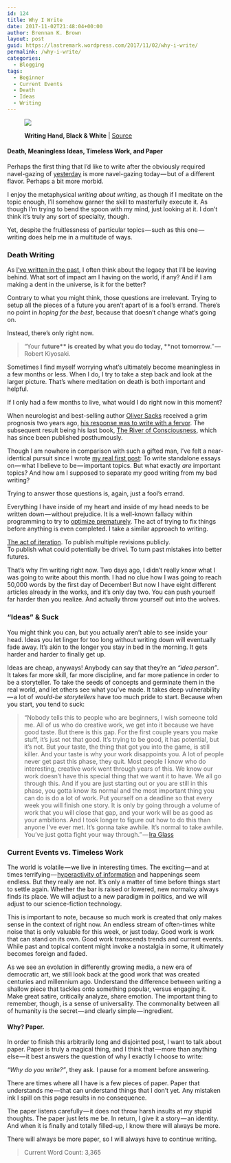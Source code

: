 ```yaml
---
id: 124
title: Why I Write
date: 2017-11-02T21:48:04+00:00
author: Brennan K. Brown
layout: post
guid: https://lastremark.wordpress.com/2017/11/02/why-i-write/
permalink: /why-i-write/
categories:
  - Blogging
tags:
  - Beginner
  - Current Events
  - Death
  - Ideas
  - Writing
---
```


<figure class="wp-caption"> 

<img data-width="5248" data-height="3749" src="https://cdn-images-1.medium.com/max/2560/1*zSFvmSSEmtm9KVl6lo7RRQ.jpeg" /> <figcaption class="wp-caption-text"><b>Writing Hand, Black & White</b> | <a href="https://pxhere.com/en/photo/109282" target="_blank" rel="noopener noreferrer">Source</a></figcaption></figure> 

#### Death, Meaningless Ideas, Timeless Work, and Paper

Perhaps the first thing that I’d like to write after the obviously required navel-gazing of <a href="https://medium.com/@brennanbrown/not-writing-a-novel-nanowrimo-3c1dba08f103" target="_blank" rel="noopener noreferrer">yesterday</a> is more navel-gazing today — but of a different flavor. Perhaps a bit more morbid.

I enjoy the metaphysical _writing about writing_, as though if I meditate on the topic enough, I’ll somehow garner the skill to masterfully execute it. As though I’m trying to bend the spoon with my mind, just looking at it. I don’t think it’s truly any sort of specialty, though.

Yet, despite the fruitlessness of particular topics — such as this one — writing does help me in a multitude of ways.

<!--more-->

### Death Writing

<span>As</span> <a href="https://medium.com/@brennanbrown/paper-13cbed7f1dab" target="_blank" rel="noopener noreferrer">I’ve written in the past</a>, I often think about the legacy that I’ll be leaving behind. What sort of impact am I having on the world, if any? And if I am making a dent in the universe, is it for the better?

Contrary to what you might think, those questions are irrelevant. Trying to setup all the pieces of a future you aren’t apart of is a fool’s errand. There’s no point in _hoping for the best_, because that doesn’t change what’s going on.

Instead, there’s only right now.

> “Your <b>future** is created by what **you do today**, **not tomorrow</b>.” — Robert Kiyosaki.

Sometimes I find myself worrying what’s ultimately become meaningless in a few months or less. When I do, I try to take a step back and look at the larger picture. That’s where meditation on death is both important and helpful.

If I only had a few months to live, what would I do right now in this moment?

When neurologist and best-selling author <a href="http://oliversacks.com" target="_blank" rel="noopener noreferrer">Oliver Sacks</a> received a grim prognosis two years ago, <a href="http://www.radiolab.org/story/oliver-sacks-journey-where-to-where/" target="_blank" rel="noopener noreferrer">his response was to write with a fervor</a>. The subsequent result being his last book, <a href="https://www.oliversacks.com/books-by-oliver-sacks/the-river-of-consciousness/" target="_blank" rel="noopener noreferrer">The River of Consciousness</a>, which has since been published posthumously.

Though I am nowhere in comparison with such a gifted man, I’ve felt a near-identical pursuit since I wrote <a href="https://medium.com/@brennanbrown/into-the-void-dd7b8df175e6" target="_blank" rel="noopener noreferrer">my real first post</a>: To write standalone essays on — what I believe to be — important topics. But what exactly _are_ important topics? And how am I supposed to separate my good writing from my bad writing?

Trying to answer those questions is, again, just a fool’s errand.

Everything I have inside of my heart and inside of my head needs to be written down — without prejudice. It is a well-known fallacy within programming to try to <a href="http://wiki.c2.com/?PrematureOptimization" target="_blank" rel="noopener noreferrer">optimize prematurely</a>. The act of trying to fix things before anything is even completed. I take a similar approach to writing.

<a href="https://medium.com/@brennanbrown/the-magic-of-iteration-ddea5938e61d" target="_blank" rel="noopener noreferrer">The act of iteration</a>. To publish multiple revisions publicly.  
To publish what could potentially be drivel. To turn past mistakes into better futures.

That’s why I’m writing right now. Two days ago, I didn’t really know what I was going to write about this month. I had no clue how I was going to reach 50,000 words by the first day of December! But now I have eight different articles already in the works, and it’s only day two. You can push yourself far harder than you realize. And actually throw yourself out into the wolves.

### “Ideas” & Suck

<span>Y</span>ou might think you can, but you actually aren’t able to see inside your head. Ideas you let linger for too long without writing down will eventually fade away. It’s akin to the longer you stay in bed in the morning. It gets harder and harder to finally get up.

Ideas are cheap, anyways! Anybody can say that they’re an _“idea person”_. It takes far more skill, far more discipline, and far more patience in order to be a storyteller. To take the seeds of concepts and germinate them in the real world, and let others see what you’ve made. It takes deep vulnerability — a lot of _would-be storytellers_ have too much pride to start. Because when you start, you tend to suck:

> “Nobody tells this to people who are beginners, I wish someone told me. All of us who do creative work, we get into it because we have good taste. But there is this gap. For the first couple years you make stuff, it’s just not that good. It’s trying to be good, it has potential, but it’s not. But your taste, the thing that got you into the game, is still killer. And your taste is why your work disappoints you. A lot of people never get past this phase, they quit. Most people I know who do interesting, creative work went through years of this. We know our work doesn’t have this special thing that we want it to have. We all go through this. And if you are just starting out or you are still in this phase, you gotta know its normal and the most important thing you can do is do a lot of work. Put yourself on a deadline so that every week you will finish one story. It is only by going through a volume of work that you will close that gap, and your work will be as good as your ambitions. And I took longer to figure out how to do this than anyone I’ve ever met. It’s gonna take awhile. It’s normal to take awhile. You’ve just gotta fight your way through.” — <a href="https://vimeo.com/24715531" target="_blank" rel="noopener noreferrer">Ira Glass</a> 

### Current Events vs. Timeless Work

<span>T</span>he world is volatile — we live in interesting times. The exciting — and at times terrifying — <a href="https://www.interaction-design.org/literature/article/information-overload-why-it-matters-and-how-to-combat-it" target="_blank" rel="noopener noreferrer">hyperactivity of information</a> and happenings seem endless. But they really are not. It’s only a matter of time before things start to settle again. Whether the bar is raised or lowered, new normalcy always finds its place. We will adjust to a new paradigm in politics, and we will adjust to our science-fiction technology.

This is important to note, because so much work is created that only makes sense in the context of right now. An endless stream of often-times white noise that is only valuable for this week, or just today. Good work is work that can stand on its own. Good work transcends trends and current events. While past and topical content might invoke a nostalgia in some, it ultimately becomes foreign and faded.

As we see an evolution in differently growing media, a new era of democratic art, we still look back at the good work that was created centuries and millennium ago. Understand the difference between writing a shallow piece that tackles onto something popular, versus engaging it. Make great satire, critically analyze, share emotion. The important thing to remember, though, is a sense of universality. The commonality between all of humanity is the secret — and clearly simple — ingredient.



#### Why? Paper.

In order to finish this arbitrarily long and disjointed post, I want to talk about paper. Paper is truly a magical thing, and I think that — more than anything else — it best answers the question of why I exactly I choose to write:

_“Why do you write?”_, they ask. I pause for a moment before answering.

There are times where all I have is a few pieces of paper. Paper that understands me — that can understand things that I don’t yet. Any mistaken ink I spill on this page results in no consequence.

The paper listens carefully — it does not throw harsh insults at my stupid thoughts. The paper just lets me be. In return, I give it a story — an identity. And when it is finally and totally filled-up, I know there will always be more.

There will always be more paper, so I will always have to continue writing.

> Current Word Count: 3,365